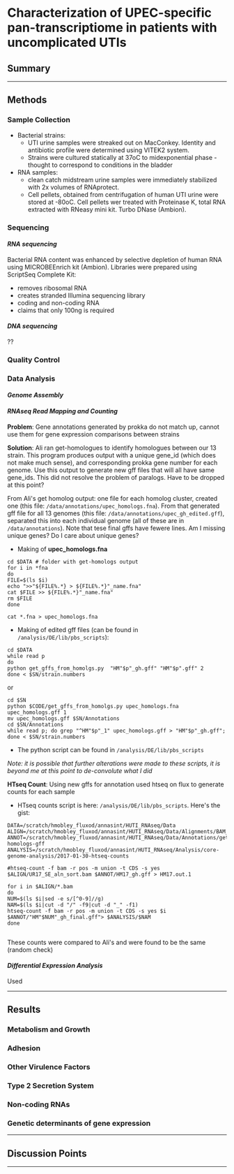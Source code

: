 # Characterization of UPEC-specific pan-transcriptiome in patients with uncomplicated UTIs

## Summary

----------


## Methods

### Sample Collection

* Bacterial strains:
    * UTI urine samples were streaked out on MacConkey. Identity and antibiotic profile were determined using VITEK2 system. 
    * Strains were cultured statically at 37oC to midexponential phase - thought to correspond to conditions in the bladder
* RNA samples: 
    * clean catch midstream urine samples were immediately stabilized with 2x volumes of RNAprotect.
    * Cell pellets, obtained from centrifugation of human UTI urine were stored at -80oC. Cell pellets wer treated with Proteinase K, total RNA extracted with RNeasy mini kit. Turbo DNase (Ambion).

### Sequencing
#### _RNA sequencing_

Bacterial RNA content was enhanced by selective depletion of human RNA using MICROBEEnrich kit (Ambion). Libraries were prepared using ScriptSeq Complete Kit:

  * removes ribosomal RNA 
  * creates stranded Illumina sequencing library
  * coding and non-coding RNA
  * claims that only 100ng is required



#### _DNA sequencing_

??


### Quality Control


### Data Analysis
#### _Genome Assembly_
#### _RNAseq Read Mapping and Counting_

**Problem**: Gene annotations generated by prokka do not match up, cannot use them for gene expression comparisons between strains

**Solution**: Ali ran get-homologues to identify homologues between our 13 strain. This program produces output with a unique gene_id (which does not make much sense), and corresponding prokka gene number for each genome. Use this output to generate new gff files that will all have same gene_ids. This did not resolve the problem of paralogs. Have to be dropped at this point?

From Ali's get homolog output: one file for each homolog cluster, created one (this file: `/data/annotations/upec_homologs.fna`). From that generated gff file for all 13 genomes (this file: `/data/annotations/upec_gh_edited.gff`), separated this into each individual genome (all of these are in `/data/annotations`). Note that tese final gffs have fewere lines. Am I missing unique genes? Do I care about unique genes?

* Making of **upec_homologs.fna**

```
cd $DATA # folder with get-homologs output
for i in *fna
do 
FILE=$(ls $i)
echo ">>"${FILE%.*} > ${FILE%.*}"_name.fna"
cat $FILE >> ${FILE%.*}"_name.fna"
rm $FILE
done

cat *.fna > upec_homologs.fna

```

* Making of edited gff files (can be found in `/analysis/DE/lib/pbs_scripts`):

```
cd $DATA
while read p
do
python get_gffs_from_homolgs.py  "HM"$p"_gh.gff" "HM"$p".gff" 2
done < $SN/strain.numbers

```

or

```
cd $SN
python $CODE/get_gffs_from_homolgs.py upec_homologs.fna upec_homologs.gff 1
mv upec_homologs.gff $SN/Annotations
cd $SN/Annotations
while read p; do grep "^HM"$p"_1" upec_homologs.gff > "HM"$p"_gh.gff"; done < $SN/strain.numbers
```

* The python script can be found in `/analysis/DE/lib/pbs_scripts`


*Note: it is possible that further alterations were made to these scripts, it is beyond me at this point to de-convolute what I did*



**HTseq Count**: Using new gffs for annotation used htseq on flux to generate counts for each sample

* HTseq counts script is here: `/analysis/DE/lib/pbs_scripts`. Here's the gist:

```
DATA=/scratch/hmobley_fluxod/annasint/HUTI_RNAseq/Data
ALIGN=/scratch/hmobley_fluxod/annasint/HUTI_RNAseq/Data/Alignments/BAM_by_Position_New_Samples
ANNOT=/scratch/hmobley_fluxod/annasint/HUTI_RNAseq/Data/Annotations/get-homologs-gff
ANALYSIS=/scratch/hmobley_fluxod/annasint/HUTI_RNAseq/Analysis/core-genome-analysis/2017-01-30-htseq-counts

#htseq-count -f bam -r pos -m union -t CDS -s yes $ALIGN/UR17_SE_aln_sort.bam $ANNOT/HM17_gh.gff > HM17.out.1

for i in $ALIGN/*.bam
do
NUM=$(ls $i|sed -e s/[^0-9]//g)
NAM=$(ls $i|cut -d "/" -f9|cut -d "_" -f1)
htseq-count -f bam -r pos -m union -t CDS -s yes $i $ANNOT/"HM"$NUM"_gh_final.gff"> $ANALYSIS/$NAM
done


``` 

These counts were compared to Ali's and were found to be the same (random check)



#### _Differential Expression Analysis_

Used 





-----------

## Results

### Metabolism and Growth
### Adhesion
### Other Virulence Factors
### Type 2 Secretion System
### Non-coding RNAs
### Genetic determinants of gene expression

--------

## Discussion Points


-------
